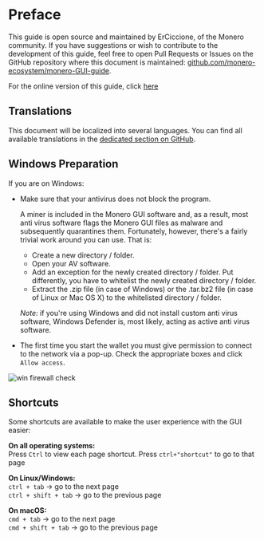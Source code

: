# Preface
This guide is open source and maintained by ErCiccione, of the Monero community. If you have suggestions or wish to contribute to the development of this guide, feel free to open Pull Requests or Issues on the
GitHub repository where this document is maintained: [github.com/monero-ecosystem/monero-GUI-guide](https://github.com/monero-ecosystem/monero-GUI-guide).
&nbsp;

For the online version of this guide, click [here](https://github.com/monero-ecosystem/monero-GUI-guide/blob/master/monero-GUI-guide.md)

## Translations
This document will be localized into several languages. You can find all available translations in the [dedicated section on GitHub](https://github.com/monero-ecosystem/monero-GUI-guide/tree/master/translations).

## Windows Preparation
If you are on Windows:

+ Make sure that your antivirus does not block the program.  

  A miner is included in the Monero GUI software and, as a result, most anti virus software flags the Monero GUI files as malware and subsequently quarantines them. Fortunately, however, there's a fairly trivial work around you can use. That is:  
  + Create a new directory / folder.  
  + Open your AV software.  
  + Add an exception for the newly created directory / folder. Put differently, you have to whitelist the newly created directory / folder.  
  + Extract the .zip file (in case of Windows) or the .tar.bz2 file (in case of Linux or Mac OS X) to the whitelisted directory / folder.  
  
  *Note:* if you're using Windows and did not install custom anti virus software, Windows Defender is, most likely, acting as active anti virus software.

+ The first time you start the wallet you must give permission to connect to the network via a pop-up. Check the appropriate boxes and click `Allow access`.



![win firewall check](media/win-firewall-check.png)

## Shortcuts
Some shortcuts are available to make the user experience with the GUI easier:
&nbsp;

**On all operating systems:**  
Press `Ctrl` to view each page shortcut. Press `ctrl+"shortcut"` to go to that page
&nbsp;

**On Linux/Windows:**  
`ctrl + tab` -> go to the next page  
`ctrl + shift + tab` -> go to the previous page
&nbsp;

**On macOS:**  
`cmd + tab` -> go to the next page  
`cmd + shift + tab` -> go to the previous page
